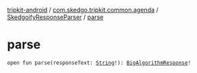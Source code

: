 [tripkit-android](../../index.md) / [com.skedgo.tripkit.common.agenda](../index.md) / [SkedgoifyResponseParser](index.md) / [parse](./parse.md)

# parse

`open fun parse(responseText: `[`String`](https://kotlinlang.org/api/latest/jvm/stdlib/kotlin/-string/index.html)`!): `[`BigAlgorithmResponse`](../-big-algorithm-response/index.md)`!`